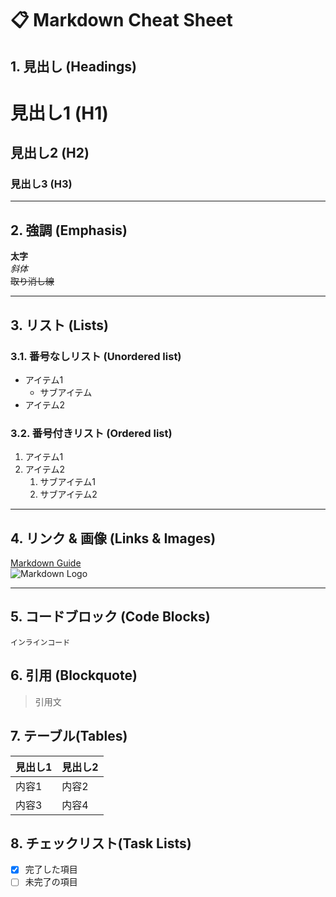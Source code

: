# 📋 Markdown Cheat Sheet

## 1. 見出し (Headings)

# 見出し1 (H1)
## 見出し2 (H2)
### 見出し3 (H3)

---

## 2. 強調 (Emphasis)

**太字**  
*斜体*  
~~取り消し線~~

---

## 3. リスト (Lists)

### 3.1. 番号なしリスト (Unordered list)

- アイテム1
  - サブアイテム
- アイテム2

### 3.2. 番号付きリスト (Ordered list)

1. アイテム1
2. アイテム2
   1. サブアイテム1
   2. サブアイテム2

---

## 4. リンク & 画像 (Links & Images)

[Markdown Guide](https://www.markdownguide.org)  
![Markdown Logo](https://markdown-here.com/img/icon256.png)

---

## 5. コードブロック (Code Blocks)

`インラインコード`

## 6. 引用 (Blockquote)
> 引用文

## 7. テーブル(Tables)
| 見出し1 | 見出し2 |
| ------- | ------- |
| 内容1  | 内容2  |
| 内容3  | 内容4  |

## 8. チェックリスト(Task Lists)
- [x] 完了した項目
- [ ] 未完了の項目
